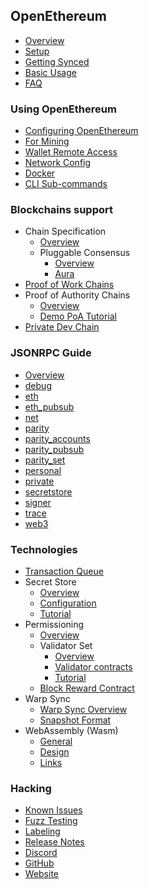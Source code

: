 ## OpenEthereum
- [Overview](OpenEthereum)
- [Setup](Setup)
- [Getting Synced](Getting-Synced)
- [Basic Usage](Basic-Usage)
- [FAQ](FAQ)

### Using OpenEthereum
- [Configuring OpenEthereum](Configuring-OpenEthereum)
- [For Mining](Mining)
- [Wallet Remote Access](Wallet-Remote-Access)
- [Network Config](Network-Configuration)
- [Docker](Docker)
- [CLI Sub-commands](CLI-Sub-commands)

### Blockchains support
- Chain Specification
  - [Overview](Chain-specification)
  - Pluggable Consensus
    - [Overview](Pluggable-Consensus)
    - [Aura](Aura)
- [Proof of Work Chains](Proof-of-Work-Chains)
- Proof of Authority Chains
  - [Overview](Proof-of-Authority-Chains)
  - [Demo PoA Tutorial](Demo-PoA-tutorial)
- [Private Dev Chain](Private-development-chain)

### JSONRPC Guide
- [Overview](JSONRPC)
- [debug](JSONRPC-debug-module)
- [eth](JSONRPC-eth-module)
- [eth_pubsub](JSONRPC-eth_pubsub-module)
- [net](JSONRPC-net-module)
- [parity](JSONRPC-parity-module)
- [parity_accounts](JSONRPC-parity_accounts-module)
- [parity_pubsub](JSONRPC-parity_pubsub-module)
- [parity_set](JSONRPC-parity_set-module)
- [personal](JSONRPC-personal-module)
- [private](JSONRPC-private-module)
- [secretstore](JSONRPC-secretstore-module)
- [signer](JSONRPC-signer-module)
- [trace](JSONRPC-trace-module)
- [web3](JSONRPC-web3-module)

### Technologies
- [Transaction Queue](Transactions-Queue)
- Secret Store
  - [Overview](Secret-Store)
  - [Configuration](Secret-Store-Configuration)
  - [Tutorial](Secret-Store-Tutorial-overview)
- Permissioning
  - [Overview](Permissioning)
  - Validator Set
    - [Overview](Validator-Set)
    - [Validator contracts](Validator-contracts)
    - [Tutorial](Validator-Set-Tutorial-Overview)
  - [Block Reward Contract](Block-Reward-Contract)
- Warp Sync
  - [Warp Sync Overview](Warp-Sync)
  - [Snapshot Format](Warp-Sync-Snapshot-Format)
- WebAssembly (Wasm)
  - [General](WebAssembly-Home)
  - [Design](WebAssembly-Design)
  - [Links](WebAssembly-Links)

### Hacking
- [Known Issues](https://github.com/openethereum/openethereum/issues) <i class="fa fa-external-link"></i>
- [Fuzz Testing](Fuzz-Testing)
- [Labeling](Labelling)
- [Release Notes](https://github.com/openethereum/openethereum/blob/master/CHANGELOG.md) <i class="fa fa-external-link"></i>
- [Discord](https://discord.io/openethereum) <i class="fa fa-external-link"></i>
- [GitHub](https://github.com/openethereum/openethereum) <i class="fa fa-external-link"></i>
- [Website](https://openethereum.org) <i class="fa fa-external-link"></i>
